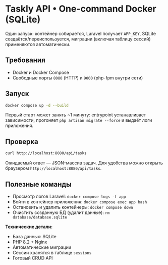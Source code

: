 # Taskly API • One-command Docker (SQLite)

Один запуск: контейнер собирается, Laravel получает `APP_KEY`, SQLite создаётся/переиспользуется, миграции (включая таблицу сессий) применяются автоматически.

## Требования
- Docker и Docker Compose
- Свободные порты `8080` (HTTP) и `9000` (php-fpm внутри сети)

## Запуск
```bash
docker compose up -d --build
```

Первый старт может занять ~1 минуту: entrypoint устанавливает зависимости, прогоняет `php artisan migrate --force` и выдаёт логи приложения.

## Проверка
```bash
curl http://localhost:8080/api/tasks
```

Ожидаемый ответ — JSON-массив задач. Для удобства можно открыть браузером `http://localhost:8080/api/tasks`.

## Полезные команды
- Просмотр логов Laravel: `docker compose logs -f app`
- Войти в контейнер приложения: `docker compose exec app bash`
- Остановить и удалить контейнеры: `docker compose down`
- Очистить созданную БД (удалит данные): `rm database/database.sqlite`

**Технические детали:**
- База данных: SQLite
- PHP 8.2 + Nginx
- Автоматические миграции
- Сессии хранятся в таблице `sessions`
- Готовый CRUD API
